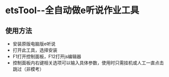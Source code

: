 # etsTool--全自动做e听说作业工具

## 使用方法

- 安装原版电脑版e听说
- 打开此工具，选择安装
- F1打开控制面板，F12打开js编辑器
- 控制面板内右键相关选项可以输入具体参数，使用时只需挂机或人工一直点击跳过（非模考）
